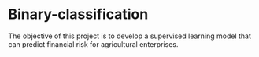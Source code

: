 # Binary-classification
The objective of this project is to develop a supervised learning model that can predict financial risk for agricultural enterprises.

